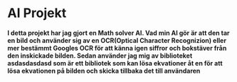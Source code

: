 # AI Projekt

**I detta projekt har jag gjort en Math solver AI. Vad min AI gör är att den tar en bild och använder sig av en OCR(Optical Character Recognizion) eller mer bestämmt Googles OCR för att känna igen siffror och bokstäver från den inskickade bilden. Sedan använder jag mig av biblioteket asdasdasdasd som är ett bibliotek som kan lösa ekvationer åt en för att lösa ekvationen på bilden och skicka tillbaka det till användaren**


